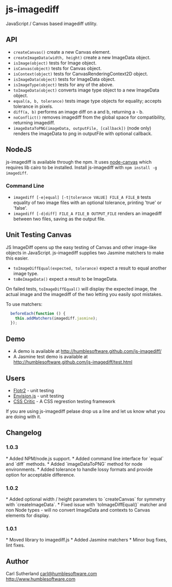 js-imagediff
============

JavaScript / Canvas based imagediff utility.

API
---

* `createCanvas()` create a new Canvas element.
* `createImageData(width, height)` create a new ImageData object.
* `isImage(object)` tests for Image object.
* `isCanvas(object)` tests for Canvas object.
* `isContext(object)` tests for CanvasRenderingContext2D object.
* `isImageData(object)` tests for ImageData object.
* `isImageType(object)` tests for any of the above.
* `toImageData(object)` converts image type object to a new ImageData object.
* `equal(a, b, tolerance)` tests image type objects for equality; accepts tolerance in pixels.
* `diff(a, b)` performs an image diff on a and b, returning a - b.
* `noConflict()` removes imagediff from the global space for compatibility, returning imagediff.
* `imageDataToPNG(imageData, outputFile, [callback])` (node only) renders the imageData to png in outputFile with optional callback.

NodeJS
------

js-imagediff is available through the npm.  It uses [node-canvas](https://github.com/LearnBoost/node-canvas) which requires lib cairo to be installed.
Install js-imagediff with `npm install -g imagediff`.

### Command Line

* `imagediff [-e|equal] [-t|tolerance VALUE] FILE_A FILE_B` tests equality of two image files with an optional tolerance, printing 'true' or 'false'.
* `imagediff [-d|diff] FILE_A FILE_B OUTPUT_FILE` renders an imagediff between two files, saving as the output file.

Unit Testing Canvas
-------------------

JS ImageDiff opens up the easy testing of Canvas and other image-like objects in JavaScript.  js-imagediff supplies two Jasmine matchers to make this easier.

* `toImageDiffEqual(expected, tolerance)` expect a result to equal another image type.
* `toBeImageData()` expect a result to be ImageData.

On failed tests, `toImageDiffEqual()` will display the expected image, the actual image and the imagediff of the two letting you easily spot mistakes.

To use matchers:

```javascript
  beforeEach(function () {
    this.addMatchers(imagediff.jasmine);
  });
```

Demo
----

* A demo is available at http://humblesoftware.github.com/js-imagediff/
* A Jasmine test demo is available at http://humblesoftware.github.com/js-imagediff/test.html

Users
-----

* [Flotr2](http://humblesoftware.com/flotr2/) - unit testing
* [Envision.js](https://github.com/HumbleSoftware/envisionjs) - unit testing
* [CSS Critic](https://github.com/cburgmer/csscritic) - A CSS regrestion testing framework

If you are using js-imagediff pelase drop us a line and let us know what you are doing with it.

Changelog
---------
<h3>1.0.3</h3>
* Added NPM/node.js support.
* Added command line interface for `equal` and `diff` methods.
* Added `imageDataToPNG` method for node environments.
* Added tolerance to handle lossy formats and provide option for acceptable difference.

<h3>1.0.2</h3>
* Added optional width / height parameters to `createCanvas` for symmetry with `createImageData`.
* Fixed issue with `toImageDiffEqual()` matcher and non Node types - will no convert ImageData and contexts to Canvas elements for display.

<h3>1.0.1</h3>
* Moved library to imagediff.js
* Added Jasmine matchers
* Minor bug fixes, lint fixes.

Author
------
Carl Sutherland carl@humblesoftware.com
http://www.humblesoftware.com
